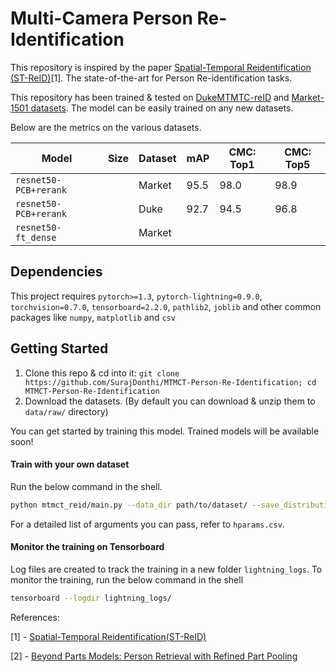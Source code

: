 # Multi-Camera Person Re-Identification

This repository is inspired by the paper [Spatial-Temporal Reidentification (ST-ReID)](https://arxiv.org/pdf/1812.03282.pdf)[1]. The state-of-the-art for Person Re-identification tasks.

This repository has been trained & tested on [DukeMTMTC-reID](https://megapixels.cc/duke_mtmc/) and [Market-1501 datasets](https://www.kaggle.com/pengcw1/market-1501). The model can be easily trained on any new datasets.

Below are the metrics on the various datasets.

| Model                | Size | Dataset | mAP  | CMC: Top1 | CMC: Top5 |
| -------------------- | ---- | ------- | ---- | --------- | --------- |
| `resnet50-PCB+rerank`|      | Market  | 95.5 |   98.0    |   98.9    |
| `resnet50-PCB+rerank`|      | Duke    | 92.7 |   94.5    |   96.8    |
| `resnet50-ft_dense`  |      | Market  |      |           |           |

## Dependencies

This project requires `pytorch>=1.3`, `pytorch-lightning=0.9.0`, `torchvision=0.7.0`, `tensorboard=2.2.0`, `pathlib2`, `joblib` and other common packages like `numpy`, `matplotlib` and `csv`

## Getting Started

1. Clone this repo & cd into it: `git clone https://github.com/SurajDonthi/MTMCT-Person-Re-Identification; cd MTMCT-Person-Re-Identification`
2. Download the datasets. (By default you can download & unzip them to `data/raw/` directory)

You can get started by training this model. Trained models will be available soon!

#### Train with your own dataset

Run the below command in the shell.

```sh
python mtmct_reid/main.py --data_dir path/to/dataset/ --save_distribution path/to/dataset/st_distribution.pkl --gpus 1 --max_epochs 60
```
For a detailed list of arguments you can pass, refer to `hparams.csv`.


#### Monitor the training on Tensorboard

Log files are created to track the training in a new folder `lightning_logs`. To monitor the training, run the below command in the shell

```sh
tensorboard --logdir lightning_logs/
```

References:

[1] - [Spatial-Temporal Reidentification(ST-ReID)](https://arxiv.org/pdf/1812.03282.pdf)

[2] - [Beyond Parts Models: Person Retrieval with Refined Part Pooling](https://arxiv.org/pdf/1711.09349)
